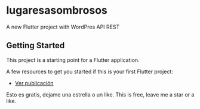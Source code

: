 # lugaresasombrosos

A new Flutter project with WordPres API REST

## Getting Started

This project is a starting point for a Flutter application.

A few resources to get you started if this is your first Flutter project:

- [Ver publicación](https://dev.1futurista.com/flutter/crear-aplicacion-flutter-con-rest-api-de-wordpress-54-minutos/)

Esto es gratis, dejame una estrella o un like.
This is free, leave me a star or a like.